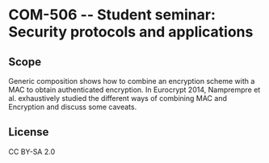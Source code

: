 # COM-506 -- Student seminar: Security protocols and applications

## Scope 
Generic composition shows how to combine an encryption scheme with a MAC to
obtain authenticated encryption. In Eurocrypt 2014, Namprempre et al.
exhaustively studied the different ways of combining MAC and Encryption and
discuss some caveats.

## License
CC BY-SA 2.0
